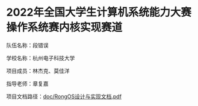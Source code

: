 # 2022年全国大学生计算机系统能力大赛操作系统赛内核实现赛道

队伍名称：段错误 

学校名称：杭州电子科技大学

项目成员：林杰克、莫佳洋

指导老师：章复嘉

项目文档路径：[doc/RongOS设计与实现文档.pdf]([https://gitlab.eduxiji.net/19061120/oskernel2022-segmentfault/-/blob/jk_final_2/doc/RongOS%E8%AE%BE%E8%AE%A1%E4%B8%8E%E5%AE%9E%E7%8E%B0%E6%96%87%E6%A1%A3.pdf](https://github.com/jklinCN/oskernel2022/blob/master/doc/RongOS%E8%AE%BE%E8%AE%A1%E4%B8%8E%E5%AE%9E%E7%8E%B0%E6%96%87%E6%A1%A3.pdf))
